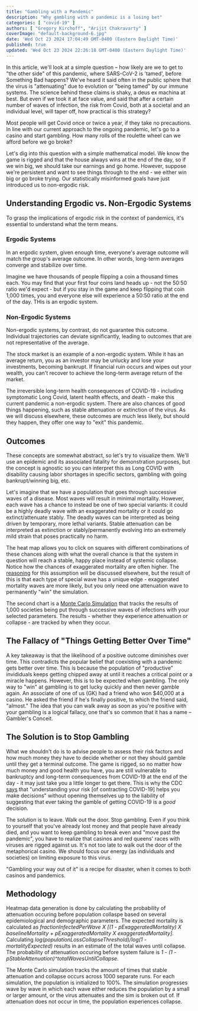 ```yaml
---
title: "Gambling with a Pandemic"
description: "Why gambling with a pandemic is a losing bet"
categories: [ "covid-19" ]
authors: [ "Gregory Kirchoff", "Arijit Chakravarty" ]
coverImage: "default-background-6.jpg"
date: 'Wed Oct 23 2024 17:04:49 GMT-0400 (Eastern Daylight Time)'
published: true
updated: 'Wed Oct 23 2024 22:26:18 GMT-0400 (Eastern Daylight Time)'
---
```

<script> // usables
	import RecipeCard from '$lib/components/usables/RecipeCard/RecipeCard.svelte';

import CrisisPredictions from '$lib/components/internal/projects/CrisisPredictions/CrisisPredictions.svelte';

</script>

In this article, we'll look at a simple question – how likely are we to get to "the other side" of this pandemic, where SARS-CoV-2 is 'tamed', before Something Bad happens? We've heard it said often in the public sphere that the virus is "attenuating" due to evolution or "being tamed" by our immune systems. The science behind these claims is shaky, a deus ex machina at best. But even if we took it at face value, and said that after a certain number of waves of infection, the risk from Covid, both at a societal and an individual level, will taper off, how practical is this strategy?

Most people will get Covid once or twice a year, if they take no precautions. In line with our current approach to the ongoing pandemic, let's go to a casino and start gambling. How many rolls of the roulette wheel can we afford before we go broke?

Let's dig into this question with a simple mathematical model. We know the game is rigged and that the house always wins at the end of the day, so if we win big, we should take our earnings and go home. However, suppose we're persistent and want to see things through to the end - we either win big or go broke trying. Our statistically misinformed goals have just introduced us to non-ergodic risk.

## Understanding Ergodic vs. Non-Ergodic Systems

To grasp the implications of ergodic risk in the context of pandemics, it's essential to understand what the term means.

### Ergodic Systems

In an ergodic system, given enough time, everyone's average outcome will match the group's average outcome. In other words, long-term averages converge and stabilize over time.

Imagine we have thousands of people flipping a coin a thousand times each. You may find that your first four coins land heads up - not the 50:50 ratio we'd expect - but if you stay in the game and keep flipping that coin 1,000 times, you and everyone else will experience a 50:50 ratio at the end of the day. THis is an ergodic system.

### Non-Ergodic Systems

Non-ergodic systems, by contrast, do not guarantee this outcome. Individual trajectories can deviate significantly, leading to outcomes that are not representative of the average.

The stock market is an example of a non-ergodic system. While it has an average return, you as an investor may be unlucky and lose your investments, becoming bankrupt. If financial ruin occurs and wipes out your wealth, you can't recover to achieve the long-term average return of the market.

The irreversible long-term health consequences of COVID-19 - including symptomatic Long Covid, latent health effects, and death - make this current pandemic a non-ergodic system. There are also chances of good things happening, such as stable attenuation or extinction of the virus. As we will discuss elsewhere, these outcomes are much less likely, but should they happen, they offer one way to "exit" this pandemic.

## Outcomes

These concepts are somewhat abstract, so let's try to visualize them. We'll use an epidemic and its associated fatality for demonstration purposes, but the concept is agnostic so you can interpret this as Long COVID with disability causing labor shortages in specific sectors, gambling with going bankrupt/winning big, etc.

Let's imagine that we have a population that goes through successive waves of a disease. Most waves will result in minimal mortality. However, each wave has a chance to instead be one of two special variants: it could be a highly deadly wave with an exaggerated mortality or it could go extinct/attenuate stably. The deadly waves can be interpreted as being driven by temporary, more lethal variants. Stable attenuation can be interpreted as extinction or stably/permanently evolving into an extremely mild strain that poses practically no harm.

The heat map allows you to click on squares with different combinations of these chances along with what the overall chance is that the system in question will reach a stable, happy place instead of systemic collapse. Notice how the chances of exaggerated mortality are often higher. The [reasoning](https://www.biorxiv.org/content/10.1101/2023.01.16.523994v1) for this assumption will be discussed elsewhere, but the result of this is that each type of special wave has a unique edge - exaggerated mortality waves are more likely, but you only need one attenuation wave to permanently "win" the simulation.

The second chart is a [Monte Carlo Simulation](https://en.wikipedia.org/wiki/Monte_Carlo_method) that tracks the results of 1,000 societies being put through successive waves of infections with your selected parameters. The results - whether they experience attenuation or collapse - are tracked by when they occur.

<CrisisPredictions />

## The Fallacy of "Things Getting Better Over Time"

A key takeaway is that the likelihood of a positive outcome diminishes over time. This contradicts the popular belief that coexisting with a pandemic gets better over time. This is because the population of  "productive" invididuals keeps getting chipped away at until it reaches a critical point or a miracle happens. However, this is to be expected when gambling. The only way to "win" at gambling is to get lucky quickly and then never gamble again. An associate of one of us (GK) had a friend who won $40,000 at a casino. He asked the friend if he's finally positive, to which the friend said, "almost." The idea that you can walk away as soon as you're positive with your gambling is a logical fallacy, one that's so common that it has a name – Gambler's Conceit.

## The Solution is to Stop Gambling

What we shouldn't do is to advise people to assess their risk factors and how much money they have to decide whether or not they should gamble until they get a terminal outcome. The game is rigged, so no matter how much money and good health you have, you are still vulnerable to bankruptcy and long-term consequences from COVID-19 at the end of the day - it may just take you a little longer to get there. This is why the CDC [says](https://archive.cdc.gov/www_cdc_gov/coronavirus/2019-ncov/your-health/understanding-risk_1709314735.html) that "understanding your risk [of contracting COVID-19] helps you make decisions" without opening themselves up to the liability of suggesting that ever taking the gamble of getting COVID-19 is a *good* decision.

The solution is to leave. Walk out the door. Stop gambling. Even if you think to yourself that you've already lost money and that people have already died, and you want to keep gambling to break even and "move past the pandemic", you have to realize that casinos and red queens' races with viruses are rigged against us. It's not too late to walk out the door of the metaphorical casino. We should focus our energy (as individuals and societies) on limiting exposure to this virus.

"Gambling your way out of it" is a recipe for disaster, when it comes to both casinos and pandemics.

## Methodology

Heatmap data generation is done by calculating the probability of attenuation occuring before population collaspe based on several epidemiological and demographic parameters. The expected mortality is calculated as *fractionInfectedPerWave X [(1 - pExaggeratedMortality) X baselineMortality + pExaggeratedMortality X exaggeratedMortality]*. Calculating *log(populationLossCollapseThreshold)/log(1 - mortalityExpected)* results in an estimate of the total waves until collapse. The probability of attenuation occuring before system failure is *1 - (1 - pStableAttenuation)^totalWavesUntilCollapse*.

The Monte Carlo simulation tracks the amount of times that stable attenuation and collapse occurs across 1000 separate runs. For each simulation, the population is initialized to 100%. The simulation progresses wave by wave in which each wave either reduces the population by a small or larger amount, or the virus attenuates and the sim is broken out of. If attenuation does not occur in time, the population experiences collapse.
